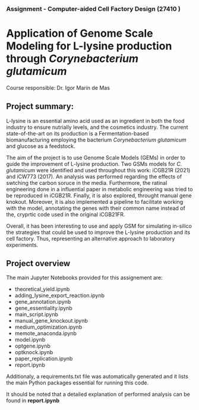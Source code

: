 ### Assignment - Computer-aided Cell Factory Design (27410 ) 
# Application of Genome Scale Modeling for L-lysine production through _Corynebacterium glutamicum_
Course responsible: Dr. Igor Marín de Mas

## Project summary: 

L-lysine is an essential amino acid used as an ingredient in both the food industry to ensure nutrially levels, and the cosmetics industry. The current state-of-the-art on its production is a Fermentation-based biomanufacturing employing the bacterium _Corynebacterium glutamicum_ and glucose as a feedstock.   

The aim of the project is to use Genome Scale Models (GEMs) in order to guide the improvement of L-lysine production. Two GSMs models for _C. glutamicum_ were identified and used throughout this work: iCGB21R (2021) and iCW773 (2017). An analysis was performed regarding the effects of swtching the carbon soruce in the media. Furthermore, the ratinal engineering done in a influential paper in metabolic engineering was tried to be reproduced in iCGB21R. Finally, it is also explored, throught manual gene knokout. Moreover, it is also implemented a pipeline to facilitate working with the model, annotating the genes with their common name instead of the, cryprtic code used in the original iCGB21FR. 

Overall, it has been interesting to use and apply GSM for simulating in-silico the strategies that could be used to improve the L-lysine production and its cell factory. Thus, representing an alternative approach to laboratory experiments. 

## Project overview

The main Jupyter Notebooks provided for this assignement are:
- theoretical_yield.ipynb  
- adding_lysine_export_reaction.ipynb  
- gene_annotation.ipynb 
- gene_essentiality.ipynb
- main_script.ipynb  
- manual_gene_knockout.ipynb  
- medium_optimization.ipynb  
- memote_anaconda.ipynb
- model.ipynb  
- optgene.ipynb
- optknock.ipynb
- paper_replication.ipynb
- report.ipynb

Additionaly, a requirements.txt file was automatically generated and it lists the main Python packages essential for running this code.

It should be noted that a detailed explanation of performed analysis can be found in **report.ipynb**
